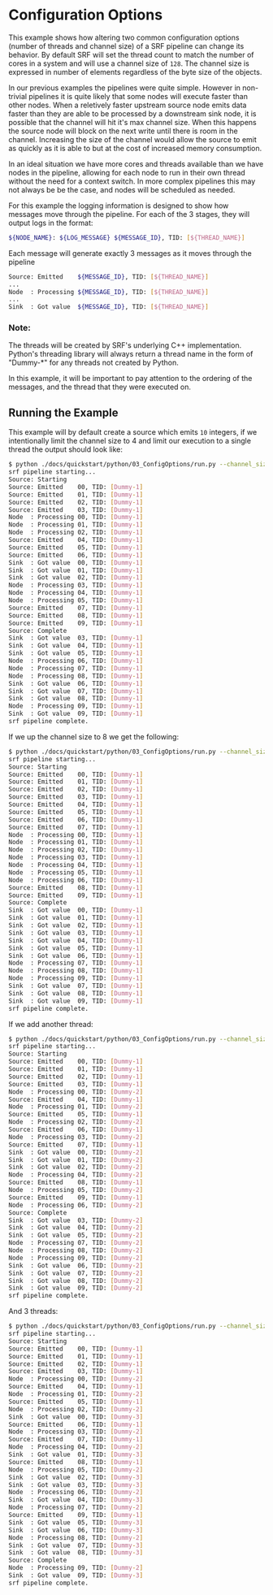 # Configuration Options

This example shows how altering two common configuration options (number of threads and channel size) of a SRF pipeline can change its behavior. By default SRF will set the thread count to match the number of cores in a system and will use a channel size of `128`. The channel size is expressed in number of elements regardless of the byte size of the objects.

In our previous examples the pipelines were quite simple. However in non-trivial pipelines it is quite likely that some nodes will execute faster than other nodes. When a reletively faster upstream source node emits data faster than they are able to be processed by a downstream sink node, it is possible that the channel will hit it's max channel size. When this happens the source node will block on the next write until there is room in the channel. Increasing the size of the channel would allow the source to emit as quickly as it is able to but at the cost of increased memory consumption.

In an ideal situation we have more cores and threads available than we have nodes in the pipeline, allowing for each node to run in their own thread without the need for a context switch. In more complex pipelines this may not always be be the case, and nodes will be scheduled as needed.

For this example the logging information is designed to show how messages move through the pipeline. For each of the 3 stages, they will output logs in the format:

```bash
${NODE_NAME}: ${LOG_MESSAGE} ${MESSAGE_ID}, TID: [${THREAD_NAME}]
```

Each message will generate exactly 3 messages as it moves through the pipeline

```bash
Source: Emitted    ${MESSAGE_ID}, TID: [${THREAD_NAME}]
...
Node  : Processing ${MESSAGE_ID}, TID: [${THREAD_NAME}]
...
Sink  : Got value  ${MESSAGE_ID}, TID: [${THREAD_NAME}]
```

### Note:
The threads will be created by SRF's underlying C++ implementation. Python's threading library will always return a thread name in the form of "Dummy-*" for any threads not created by Python.

In this example, it will be important to pay attention to the ordering of the messages, and the thread that they were executed on.

## Running the Example
This example will by default create a source which emits `10` integers, if we intentionally limit the channel size to 4 and limit our execution to a single thread the output should look like:

```bash
$ python ./docs/quickstart/python/03_ConfigOptions/run.py --channel_size 4 --threads 1
srf pipeline starting...
Source: Starting
Source: Emitted    00, TID: [Dummy-1]
Source: Emitted    01, TID: [Dummy-1]
Source: Emitted    02, TID: [Dummy-1]
Source: Emitted    03, TID: [Dummy-1]
Node  : Processing 00, TID: [Dummy-1]
Node  : Processing 01, TID: [Dummy-1]
Node  : Processing 02, TID: [Dummy-1]
Source: Emitted    04, TID: [Dummy-1]
Source: Emitted    05, TID: [Dummy-1]
Source: Emitted    06, TID: [Dummy-1]
Sink  : Got value  00, TID: [Dummy-1]
Sink  : Got value  01, TID: [Dummy-1]
Sink  : Got value  02, TID: [Dummy-1]
Node  : Processing 03, TID: [Dummy-1]
Node  : Processing 04, TID: [Dummy-1]
Node  : Processing 05, TID: [Dummy-1]
Source: Emitted    07, TID: [Dummy-1]
Source: Emitted    08, TID: [Dummy-1]
Source: Emitted    09, TID: [Dummy-1]
Source: Complete
Sink  : Got value  03, TID: [Dummy-1]
Sink  : Got value  04, TID: [Dummy-1]
Sink  : Got value  05, TID: [Dummy-1]
Node  : Processing 06, TID: [Dummy-1]
Node  : Processing 07, TID: [Dummy-1]
Node  : Processing 08, TID: [Dummy-1]
Sink  : Got value  06, TID: [Dummy-1]
Sink  : Got value  07, TID: [Dummy-1]
Sink  : Got value  08, TID: [Dummy-1]
Node  : Processing 09, TID: [Dummy-1]
Sink  : Got value  09, TID: [Dummy-1]
srf pipeline complete.
```


If we up the channel size to 8 we get the following:

```bash
$ python ./docs/quickstart/python/03_ConfigOptions/run.py --channel_size 8 --threads 1
srf pipeline starting...
Source: Starting
Source: Emitted    00, TID: [Dummy-1]
Source: Emitted    01, TID: [Dummy-1]
Source: Emitted    02, TID: [Dummy-1]
Source: Emitted    03, TID: [Dummy-1]
Source: Emitted    04, TID: [Dummy-1]
Source: Emitted    05, TID: [Dummy-1]
Source: Emitted    06, TID: [Dummy-1]
Source: Emitted    07, TID: [Dummy-1]
Node  : Processing 00, TID: [Dummy-1]
Node  : Processing 01, TID: [Dummy-1]
Node  : Processing 02, TID: [Dummy-1]
Node  : Processing 03, TID: [Dummy-1]
Node  : Processing 04, TID: [Dummy-1]
Node  : Processing 05, TID: [Dummy-1]
Node  : Processing 06, TID: [Dummy-1]
Source: Emitted    08, TID: [Dummy-1]
Source: Emitted    09, TID: [Dummy-1]
Source: Complete
Sink  : Got value  00, TID: [Dummy-1]
Sink  : Got value  01, TID: [Dummy-1]
Sink  : Got value  02, TID: [Dummy-1]
Sink  : Got value  03, TID: [Dummy-1]
Sink  : Got value  04, TID: [Dummy-1]
Sink  : Got value  05, TID: [Dummy-1]
Sink  : Got value  06, TID: [Dummy-1]
Node  : Processing 07, TID: [Dummy-1]
Node  : Processing 08, TID: [Dummy-1]
Node  : Processing 09, TID: [Dummy-1]
Sink  : Got value  07, TID: [Dummy-1]
Sink  : Got value  08, TID: [Dummy-1]
Sink  : Got value  09, TID: [Dummy-1]
srf pipeline complete.
```

If we add another thread:

```bash
$ python ./docs/quickstart/python/03_ConfigOptions/run.py --channel_size 4 --threads 2
srf pipeline starting...
Source: Starting
Source: Emitted    00, TID: [Dummy-1]
Source: Emitted    01, TID: [Dummy-1]
Source: Emitted    02, TID: [Dummy-1]
Source: Emitted    03, TID: [Dummy-1]
Node  : Processing 00, TID: [Dummy-2]
Source: Emitted    04, TID: [Dummy-1]
Node  : Processing 01, TID: [Dummy-2]
Source: Emitted    05, TID: [Dummy-1]
Node  : Processing 02, TID: [Dummy-2]
Source: Emitted    06, TID: [Dummy-1]
Node  : Processing 03, TID: [Dummy-2]
Source: Emitted    07, TID: [Dummy-1]
Sink  : Got value  00, TID: [Dummy-2]
Sink  : Got value  01, TID: [Dummy-2]
Sink  : Got value  02, TID: [Dummy-2]
Node  : Processing 04, TID: [Dummy-2]
Source: Emitted    08, TID: [Dummy-1]
Node  : Processing 05, TID: [Dummy-2]
Source: Emitted    09, TID: [Dummy-1]
Node  : Processing 06, TID: [Dummy-2]
Source: Complete
Sink  : Got value  03, TID: [Dummy-2]
Sink  : Got value  04, TID: [Dummy-2]
Sink  : Got value  05, TID: [Dummy-2]
Node  : Processing 07, TID: [Dummy-2]
Node  : Processing 08, TID: [Dummy-2]
Node  : Processing 09, TID: [Dummy-2]
Sink  : Got value  06, TID: [Dummy-2]
Sink  : Got value  07, TID: [Dummy-2]
Sink  : Got value  08, TID: [Dummy-2]
Sink  : Got value  09, TID: [Dummy-2]
srf pipeline complete.
```

And 3 threads:

```bash
$ python ./docs/quickstart/python/03_ConfigOptions/run.py --channel_size 4 --threads 3
srf pipeline starting...
Source: Starting
Source: Emitted    00, TID: [Dummy-1]
Source: Emitted    01, TID: [Dummy-1]
Source: Emitted    02, TID: [Dummy-1]
Source: Emitted    03, TID: [Dummy-1]
Node  : Processing 00, TID: [Dummy-2]
Source: Emitted    04, TID: [Dummy-1]
Node  : Processing 01, TID: [Dummy-2]
Source: Emitted    05, TID: [Dummy-1]
Node  : Processing 02, TID: [Dummy-2]
Sink  : Got value  00, TID: [Dummy-3]
Source: Emitted    06, TID: [Dummy-1]
Node  : Processing 03, TID: [Dummy-2]
Source: Emitted    07, TID: [Dummy-1]
Node  : Processing 04, TID: [Dummy-2]
Sink  : Got value  01, TID: [Dummy-3]
Source: Emitted    08, TID: [Dummy-1]
Node  : Processing 05, TID: [Dummy-2]
Sink  : Got value  02, TID: [Dummy-3]
Sink  : Got value  03, TID: [Dummy-3]
Node  : Processing 06, TID: [Dummy-2]
Sink  : Got value  04, TID: [Dummy-3]
Node  : Processing 07, TID: [Dummy-2]
Source: Emitted    09, TID: [Dummy-1]
Sink  : Got value  05, TID: [Dummy-3]
Sink  : Got value  06, TID: [Dummy-3]
Node  : Processing 08, TID: [Dummy-2]
Sink  : Got value  07, TID: [Dummy-3]
Sink  : Got value  08, TID: [Dummy-3]
Source: Complete
Node  : Processing 09, TID: [Dummy-2]
Sink  : Got value  09, TID: [Dummy-3]
srf pipeline complete.
```
